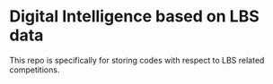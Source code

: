 # Digital Intelligence based on LBS data
This repo is specifically for storing codes with respect to LBS related competitions.
